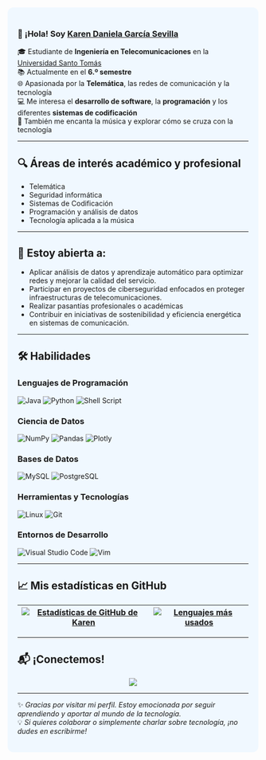 <div style="background-color:#f0f8ff; padding: 20px; border-radius: 12px">

### 👋 ¡Hola! Soy [Karen Daniela García Sevilla](https://github.com/karen064)

🎓 Estudiante de **Ingeniería en Telecomunicaciones** en la [Universidad Santo Tomás](https://www.usta.edu.co/)  
📚 Actualmente en el **6.º semestre**  
🌐 Apasionada por la **Telemática**, las redes de comunicación y la tecnología  
💻 Me interesa el **desarrollo de software**, la **programación** y los diferentes **sistemas de codificación**  
🎵 También me encanta la música y explorar cómo se cruza con la tecnología  

---

## 🔍 Áreas de interés académico y profesional

- Telemática  
- Seguridad informática  
- Sistemas de Codificación 
- Programación y análisis de datos  
- Tecnología aplicada a la música  

---

## 🤝 Estoy abierta a:

- Aplicar análisis de datos y aprendizaje automático para optimizar redes y mejorar la calidad del servicio. 
- Participar en proyectos de ciberseguridad enfocados en proteger infraestructuras de telecomunicaciones. 
- Realizar pasantías profesionales o académicas  
- Contribuir en iniciativas de sostenibilidad y eficiencia energética en sistemas de comunicación.

---

## 🛠️ Habilidades

### Lenguajes de Programación

![Java](https://img.shields.io/badge/Java-ED8B00?style=for-the-badge&logo=java&logoColor=white)
![Python](https://img.shields.io/badge/Python-3776AB?style=for-the-badge&logo=python&logoColor=white)
![Shell Script](https://img.shields.io/badge/Shell_Script-121011?style=for-the-badge&logo=gnu-bash&logoColor=white)

### Ciencia de Datos

![NumPy](https://img.shields.io/badge/numpy-%23013243.svg?style=for-the-badge&logo=numpy&logoColor=white)
![Pandas](https://img.shields.io/badge/pandas-%23150458.svg?style=for-the-badge&logo=pandas&logoColor=white)
![Plotly](https://img.shields.io/badge/Plotly-%233F4F75.svg?style=for-the-badge&logo=plotly&logoColor=white)

### Bases de Datos

![MySQL](https://img.shields.io/badge/MySQL-00000F?style=for-the-badge&logo=mysql&logoColor=white)
![PostgreSQL](https://img.shields.io/badge/PostgreSQL-316192?style=for-the-badge&logo=postgresql&logoColor=white)

### Herramientas y Tecnologías

![Linux](https://img.shields.io/badge/Linux-FCC624?style=for-the-badge&logo=linux&logoColor=black)
![Git](https://img.shields.io/badge/GIT-E44C30?style=for-the-badge&logo=git&logoColor=white)

### Entornos de Desarrollo

![Visual Studio Code](https://img.shields.io/badge/Visual%20Studio%20Code-0078d7.svg?style=for-the-badge&logo=visual-studio-code&logoColor=white)
![Vim](https://img.shields.io/badge/VIM-%2311AB00.svg?style=for-the-badge&logo=vim&logoColor=white)

---

## 📈 Mis estadísticas en GitHub

| <a href="https://github.com/anuraghazra/github-readme-stats"><img align="center" src="https://github-readme-stats.vercel.app/api?username=karen064&show_icons=true&include_all_commits=true&theme=buefy&hide_border=true" alt="Estadísticas de GitHub de Karen" /></a> | <a href="https://github.com/anuraghazra/github-readme-stats"><img align="center" src="https://github-readme-stats.vercel.app/api/top-langs/?username=karen064&layout=compact&theme=buefy&hide_border=true" alt="Lenguajes más usados" /></a> |
| ------------- | ------------- |

---

## 📬 ¡Conectemos!

<p align="center">
  <a href="https://www.instagram.com/karen._.g16?igsh=MW54M3h6andoNmE4dw==">
    <img src="https://img.shields.io/badge/Instagram-%2312100E.svg?style=for-the-badge&logo=instagram&logoColor=white&color=black" />
  </a>
</p>

---

✨ *Gracias por visitar mi perfil. Estoy emocionada por seguir aprendiendo y aportar al mundo de la tecnología.*  
💡 *Si quieres colaborar o simplemente charlar sobre tecnología, ¡no dudes en escribirme!*

</div>
